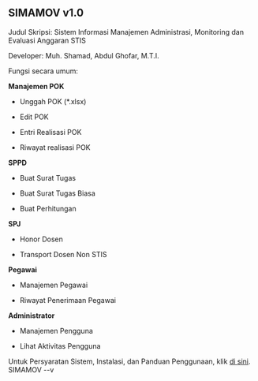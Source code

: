 SIMAMOV v1.0
-----------

Judul Skripsi: Sistem Informasi Manajemen Administrasi, Monitoring dan Evaluasi Anggaran STIS

Developer: Muh. Shamad, Abdul Ghofar, M.T.I.

Fungsi secara umum:

**Manajemen POK**

- Unggah POK (*.xlsx)

- Edit POK
  
- Entri Realisasi POK

- Riwayat realisasi POK
  
**SPPD**

- Buat Surat Tugas

- Buat Surat Tugas Biasa

- Buat Perhitungan

**SPJ**

- Honor Dosen

- Transport Dosen Non STIS

**Pegawai**

- Manajemen Pegawai

- Riwayat Penerimaan Pegawai

**Administrator**

- Manajemen Pengguna

- Lihat Aktivitas Pengguna


Untuk Persyaratan Sistem, Instalasi, dan Panduan Penggunaan, klik <a href="https://git.stis.ac.id/Shamad/simamov/wikis/home">di sini</a>.
SIMAMOV --v
